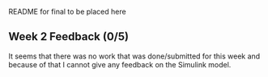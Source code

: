 README for final to be placed here

## Week 2 Feedback (0/5)
It seems that there was no work that was done/submitted for this week and because of that I cannot give any feedback on the Simulink model.
